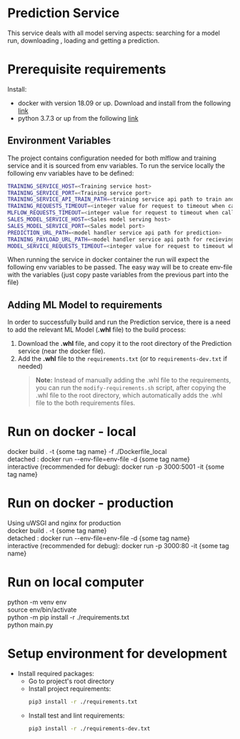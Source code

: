 # Prediction Service

This service deals with all model serving aspects:  searching for a model run, downloading , loading and getting a prediction. 

# Prerequisite requirements

Install:
* docker with version 18.09 or up. Download and install from the following [link](https://docs.docker.com/)
* python 3.7.3 or up from the following [link](https://www.python.org/downloads/)

## Environment Variables

The project contains configuration needed for both mlflow and training service and it is sourced from env variables.
To run the service locally the following env variables have to be defined:

```bash
TRAINING_SERVICE_HOST=<Training service host>
TRAINING_SERVICE_PORT=<Training service port>
TRAINING_SERVICE_API_TRAIN_PATH=<training service api path to train and check status for models>
TRAINING_REQUESTS_TIMEOUT=<integer value for request to timeout when calling training service api>
MLFLOW_REQUESTS_TIMEOUT=<integer value for request to timeout when calling mlflow api>
SALES_MODEL_SERVICE_HOST=<Sales model serving host>
SALES_MODEL_SERVICE_PORT=<Sales model port>
PREDICTION_URL_PATH=<model handler service api path for prediction>
TRAINING_PAYLOAD_URL_PATH=<model handler service api path for recieving training payload for the model>
MODEL_SERVICE_REQUESTS_TIMEOUT=<integer value for request to timeout when calling model handler api>

```
When running the service in docker container the run will expect the following env variables to be passed.
The easy way will be to create env-file with the variables (just copy paste variables from the previous part into the file)

## Adding ML Model to requirements

In order to successfully build and run the Prediction service, there is a need to add the relevant ML Model (**.whl** file) to the build process:

1. Download the **.whl** file, and copy it to the root directory of the Prediction service (near the docker file).
1. Add the **.whl** file to the `requirements.txt` (or to `requirements-dev.txt` if needed)
    > **Note:** Instead of manually adding the .whl file to the requirements, you can run the `modify-requirements.sh` script, after copying the .whl file to the root directory, which automatically adds the .whl file to the both requirements files.

# Run on docker - local

docker build . -t {some tag name} -f ./Dockerfile_local  
detached : docker run --env-file=env-file -d {some tag name}  
interactive (recommended for debug): docker run -p 3000:5001 -it {some tag name}

# Run on docker - production

Using uWSGI and nginx for production  
docker build . -t {some tag name}  
detached : docker run --env-file=env-file -d {some tag name}  
interactive (recommended for debug): docker run -p 3000:80 -it {some tag name}

# Run on local computer

python -m venv env  
source env/bin/activate  
python -m pip install -r ./requirements.txt  
python main.py

# Setup environment for development

-   Install required packages:
    -   Go to project's root directory
    -   Install project requirements:
        ```sh
        pip3 install -r ./requirements.txt
        ```
    -   Install test and lint requirements:
        ```sh
        pip3 install -r ./requirements-dev.txt
        ```
